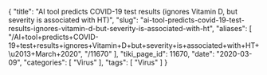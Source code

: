 {
    "title": "AI tool predicts COVID-19 test results (ignores Vitamin D, but severity is associated with HT)",
    "slug": "ai-tool-predicts-covid-19-test-results-ignores-vitamin-d-but-severity-is-associated-with-ht",
    "aliases": [
        "/AI+tool+predicts+COVID-19+test+results+ignores+Vitamin+D+but+severity+is+associated+with+HT+\u2013+March+2020",
        "/11670"
    ],
    "tiki_page_id": 11670,
    "date": "2020-03-09",
    "categories": [
        "Virus"
    ],
    "tags": [
        "Virus"
    ]
}